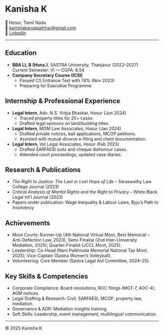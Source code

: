 # Kanisha K

📍 Hosur, Tamil Nadu  
📧 [kanishakaruppaihhsr@gmail.com](mailto:kanishakaruppaihhsr@gmail.com)  
🔗 [LinkedIn](https://www.linkedin.com/in/kanisha-k-340333289)

---

## Education
- **BBA LL.B (Hons.)**, SASTRA University, Thanjavur (2022–2027)  
  Current Semester: VI — CGPA: 8.54  
- **Company Secretary Course (ICSI)**  
  - Passed CS Entrance Test with 74% (Nov 2023)  
  - Preparing for Executive Programme

## Internship & Professional Experience
- **Legal Intern**, Adv. N.S. Vidya Bhaskar, Hosur (Jun 2024)  
  - Traced property titles for 20+ cases.  
  - Drafted legal opinions on land/building titles.  
- **Legal Intern**, MGM Law Associates, Hosur (Jan 2024)  
  - Drafted private notices, bail applications, MCOP petitions.  
  - Assisted with mutual divorce e-filing and client documentation.  
- **Legal Intern**, Vel Legal Associates, Hosur (Feb 2023)  
  - Drafted SARFAESI suits and cheque dishonour cases.  
  - Attended court proceedings, updated case diaries.

## Research & Publications
- *The Right to Justice: The Last or Lost Hope of Life* – Saraswathy Law College Journal (2023)  
- *Critical Analysis of Marital Rights and the Right to Privacy* – White Black Legal Int’l Journal (2023)  
- Papers under publication: Wage Inequality & Labour Laws; Byju’s Path to Insolvency

## Achievements
- Moot Courts: Runner-Up (4th National Virtual Moot, Best Memorial – Anti-Defection Law, 2023); Semi-Finalist (2nd Inter-University Mediation, 2025); Quarter-Finalist (JCCL Moot, 2025).  
- Leadership: Co-Head (Nani Palkhivala Memorial National Tax Moot, 2025); Vice-Captain (Sastra Women’s Volleyball).  
- Volunteering: Core Member (Sastra Legal Aid Committee, 2024–25).

## Key Skills & Competencies
- Corporate Compliance: Board resolutions, ROC filings (MGT-7, AOC-4), AGM notices.  
- Legal Drafting & Research: Civil, SARFAESI, MCOP, property law, mediation.  
- Governance & ADR: Mediation insights training.  
- Soft Skills: Leadership, event management, multilingual communication.

---
© 2025 Kanisha K
